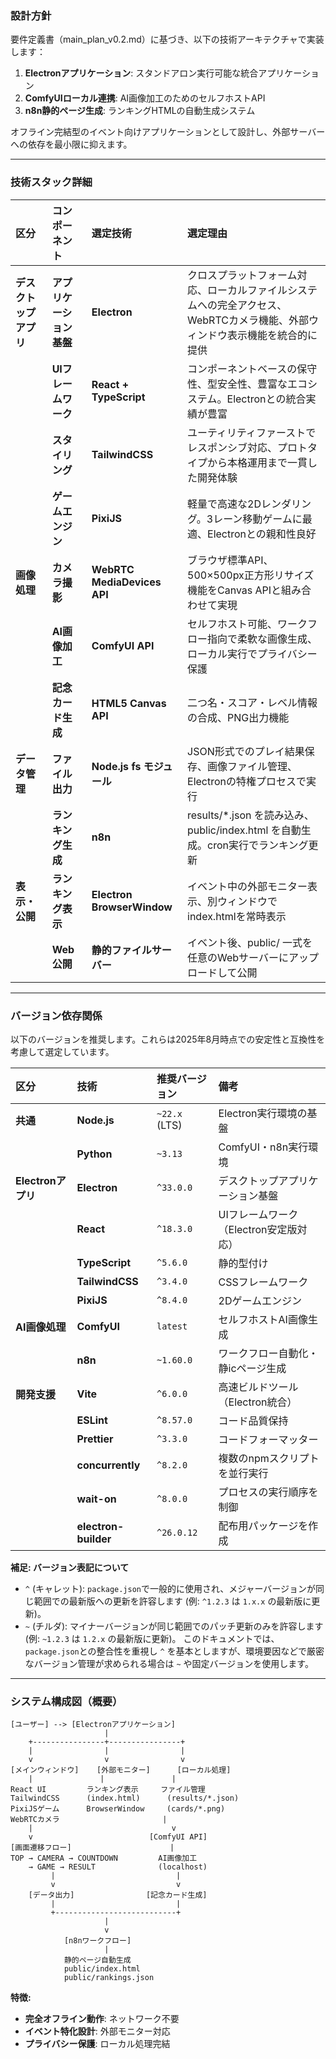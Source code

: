 ### 設計方針

要件定義書（main_plan_v0.2.md）に基づき、以下の技術アーキテクチャで実装します：

1.  **Electronアプリケーション**: スタンドアロン実行可能な統合アプリケーション
2.  **ComfyUIローカル連携**: AI画像加工のためのセルフホストAPI
3.  **n8n静的ページ生成**: ランキングHTMLの自動生成システム

オフライン完結型のイベント向けアプリケーションとして設計し、外部サーバーへの依存を最小限に抑えます。

---

### 技術スタック詳細

| 区分 | コンポーネント | 選定技術 | 選定理由 |
| :--- | :--- | :--- | :--- |
| **デスクトップアプリ** | **アプリケーション基盤** | **Electron** | クロスプラットフォーム対応、ローカルファイルシステムへの完全アクセス、WebRTCカメラ機能、外部ウィンドウ表示機能を統合的に提供 |
| | **UIフレームワーク** | **React + TypeScript** | コンポーネントベースの保守性、型安全性、豊富なエコシステム。Electronとの統合実績が豊富 |
| | **スタイリング** | **TailwindCSS** | ユーティリティファーストでレスポンシブ対応、プロトタイプから本格運用まで一貫した開発体験 |
| | **ゲームエンジン** | **PixiJS** | 軽量で高速な2Dレンダリング。3レーン移動ゲームに最適、Electronとの親和性良好 |
| **画像処理** | **カメラ撮影** | **WebRTC MediaDevices API** | ブラウザ標準API、500×500px正方形リサイズ機能をCanvas APIと組み合わせて実現 |
| | **AI画像加工** | **ComfyUI API** | セルフホスト可能、ワークフロー指向で柔軟な画像生成、ローカル実行でプライバシー保護 |
| | **記念カード生成** | **HTML5 Canvas API** | 二つ名・スコア・レベル情報の合成、PNG出力機能 |
| **データ管理** | **ファイル出力** | **Node.js fs モジュール** | JSON形式でのプレイ結果保存、画像ファイル管理、Electronの特権プロセスで実行 |
| | **ランキング生成** | **n8n** | results/*.json を読み込み、public/index.html を自動生成。cron実行でランキング更新 |
| **表示・公開** | **ランキング表示** | **Electron BrowserWindow** | イベント中の外部モニター表示、別ウィンドウでindex.htmlを常時表示 |
| | **Web公開** | **静的ファイルサーバー** | イベント後、public/ 一式を任意のWebサーバーにアップロードして公開 |

---

### バージョン依存関係

以下のバージョンを推奨します。これらは2025年8月時点での安定性と互換性を考慮して選定しています。

| 区分 | 技術 | 推奨バージョン | 備考 |
| :--- | :--- | :--- | :--- |
| **共通** | **Node.js** | `~22.x` (LTS) | Electron実行環境の基盤 |
| | **Python** | `~3.13` | ComfyUI・n8n実行環境 |
| **Electronアプリ** | **Electron** | `^33.0.0` | デスクトップアプリケーション基盤 |
| | **React** | `^18.3.0` | UIフレームワーク（Electron安定版対応） |
| | **TypeScript** | `^5.6.0` | 静的型付け |
| | **TailwindCSS** | `^3.4.0` | CSSフレームワーク |
| | **PixiJS** | `^8.4.0` | 2Dゲームエンジン |
| **AI画像処理** | **ComfyUI** | `latest` | セルフホストAI画像生成 |
| | **n8n** | `~1.60.0` | ワークフロー自動化・静icページ生成 |
| **開発支援** | **Vite** | `^6.0.0` | 高速ビルドツール（Electron統合） |
| | **ESLint** | `^8.57.0` | コード品質保持 |
| | **Prettier** | `^3.3.0` | コードフォーマッター |
| | **concurrently** | `^8.2.0` | 複数のnpmスクリプトを並行実行 |
| | **wait-on** | `^8.0.0` | プロセスの実行順序を制御 |
| | **electron-builder** | `^26.0.12` | 配布用パッケージを作成 |

**補足: バージョン表記について**
- `^` (キャレット): `package.json`で一般的に使用され、メジャーバージョンが同じ範囲での最新版への更新を許容します (例: `^1.2.3` は `1.x.x` の最新版に更新)。
- `~` (チルダ): マイナーバージョンが同じ範囲でのパッチ更新のみを許容します (例: `~1.2.3` は `1.2.x` の最新版に更新)。
このドキュメントでは、`package.json`との整合性を重視し `^` を基本としますが、環境要因などで厳密なバージョン管理が求められる場合は `~` や固定バージョンを使用します。

---


### システム構成図（概要）

```
[ユーザー] --> [Electronアプリケーション]
                     |
    +----------------+----------------+
    |                |                |
    v                v                v
[メインウィンドウ]    [外部モニター]      [ローカル処理]
    |               |               |
React UI         ランキング表示     ファイル管理
TailwindCSS      (index.html)      (results/*.json)
PixiJSゲーム      BrowserWindow     (cards/*.png)
WebRTCカメラ                       |
    |                               v
    v                          [ComfyUI API]
[画面遷移フロー]                      |
TOP → CAMERA → COUNTDOWN         AI画像加工
    → GAME → RESULT              (localhost)
         |                           |
         v                           v
    [データ出力]                [記念カード生成]
         |                           |
         +---------------------------+
                     |
                     v
            [n8nワークフロー]
                     |
            静的ページ自動生成
            public/index.html
            public/rankings.json
```

**特徴:**
- **完全オフライン動作**: ネットワーク不要
- **イベント特化設計**: 外部モニター対応
- **プライバシー保護**: ローカル処理完結
